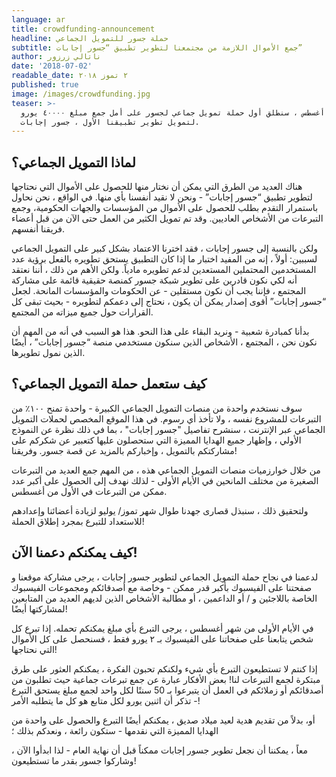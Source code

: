 ```yaml
---
language: ar
title: crowdfunding-announcement
headline: حملة جسور للتمويل الجماعي
subtitle: جمع الأموال اللازمة من مجتمعنا لتطوير تطبيق “جسور إجابات”
author: ناتالي زرزور
date: '2018-07-02'
readable_date: ٢ تموز ٢٠١‬٨
published: true
image: /images/crowdfunding.jpg
teaser: >-
  في شهر أغسطس ، سنطلق أول حملة تمويل جماعي لجسور على أمل جمع مبلغ ٤٠٠٠٠ يورو
  لتمويل تطوير تطبيقنا الأول ، جسور إجابات.
---
```

## لماذا التمويل الجماعي؟

هناك العديد من الطرق التي يمكن أن نختار منها للحصول على الأموال التي نحتاجها لتطوير تطبيق “جسور إجابات” - ونحن لا نقيد أنفسنا بأي منها. في الواقع ، نحن نحاول باستمرار التقدم بطلب للحصول على الأموال من المؤسسات والجهات الحكومية، وجمع التبرعات من الأشخاص العاديين. وقد تم تمويل الكثير من العمل حتى الآن من قبل أعضاء فريقنا أنفسهم.

ولكن بالنسبة إلى جسور إجابات ، فقد اخترنا الاعتماد بشكل كبير على التمويل الجماعي لسببين: أولاً ، إنه من المفيد اختبار ما إذا كان التطبيق يستحق تطويره بالفعل برؤية عدد المستخدمين المحتملين المستعدين لدعم تطويره مادياً. ولكن الأهم من ذلك ، أننا نعتقد أنه لكي نكون قادرين على تطوير شبكة جسور كمنصة حقيقية قائمة على مشاركة المجتمع ، فإننا يجب أن نكون مستقلين - عن الحكومات والمؤسسات المانحة. لجعل “جسور إجابات” أقوى إصدار يمكن أن يكون ، نحتاج إلى دعمكم لتطويره - بحيث تبقى كل القرارات حول جميع ميزاته من المجتمع. 

بدأنا كمبادرة شعبية - ونريد البقاء على هذا النحو. هذا هو السبب في أنه من المهم أن نكون نحن ، المجتمع ، الأشخاص الذين سنكون مستخدمي منصة “جسور إجابات” ، أيضًا الذين نمول تطويرها. 

## كيف ستعمل حملة التمويل الجماعي؟

سوف نستخدم واحدة من منصات التمويل الجماعي الكبيرة - واحدة تمنح ١٠٠٪ من التبرعات للمشروع نفسه ، ولا تأخذ أي رسوم. في هذا الموقع المخصص لحملات التمويل الجماعي عبر الإنترنت ، سنشرح تفاصيل "جسور إجابات" ، بما في ذلك نظرة عن النموذج الأولي ، وإظهار جميع الهدايا المميزة التي ستحصلون عليها كتعبير عن شكركم على مشاركتكم بالتمويل ، وإخباركم بالمزيد عن قصة جسور. وفريقنا!

من خلال خوارزميات منصات التمويل الجماعي هذه ، من المهم جمع العديد من التبرعات الصغيرة من مختلف المانحين في الأيام الأولى - لذلك نهدف إلى الحصول على أكبر عدد ممكن من التبرعات في الأول من أغسطس.

ولتحقيق ذلك ، سنبذل قصارى جهدنا طوال شهر تموز/ يوليو لزيادة أعضائنا وإعدادهم للاستعداد للتبرع بمجرد إطلاق الحملة!

## كيف يمكنكم دعمنا الآن!

لدعمنا في نجاح حملة التمويل الجماعي لتطوير جسور إجابات ، يرجى مشاركة موقعنا و صفحتنا على الفيسبوك بأكبر قدر ممكن - وخاصة مع أصدقائكم ومجموعات الفيسبوك الخاصة باللاجئين و / أو الداعمين ، أو مطالبة الأشخاص الذين لديهم العديد من المتابعين لمشاركتها أيضًا!

 في الأيام الأولى من شهر أغسطس ، يرجى التبرع بأي مبلغ يمكنكم تحمله. إذا تبرع كل شخص يتابعنا على صفحاتنا على الفيسبوك بـ ٢ يورو فقط ، فسنحصل على كل الأموال التي نحتاجها!

إذا كنتم لا تستطيعون التبرع بأي شيء ولكنكم تحبون الفكرة ، يمكنكم العثور على طرق مبتكرة لجمع التبرعات لنا! بعض الأفكار عبارة عن جمع تبرعات جماعية حيث تطلبون من أصدقائكم أو زملائكم في العمل أن يتبرعوا بـ 50 سنتًا لكل واحد لجمع مبلغ يستحق التبرع - تذكر أن اثنين يورو لكل متابع هو كل ما يتطلبه الأمر!

أو، بدلاً من تقديم هدية لعيد ميلاد صديق ، يمكنكم أيضًا التبرع والحصول على واحدة من الهدايا المميزة التي نقدمها - ستكون رائعة ، ونعدكم بذلك ؛

معاً ، يمكننا أن نجعل تطوير جسور إجابات ممكناً  قبل أن نهاية العام - لذا ابدأوا الآن ، وشاركوا جسور بقدر ما تستطيعون!
